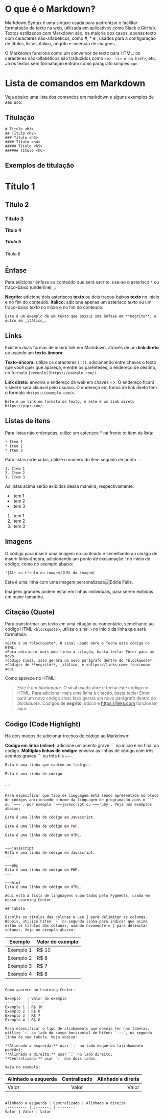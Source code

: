 # O que é o Markdown?

Markdown Syntax é uma sintaxe usada para padronizar e facilitar formatação de texto na web, utilizada em aplicativos como Slack e GitHub. Textos estilizados com Markdown são, na maioria dos casos, apenas texto com caracteres não-alfabéticos, como #, \* e ![](), usados para a configuração de títulos, listas, itálico, negrito e inserção de imagens.

O Markdown funciona como um conversor de texto para HTML: os caracteres não-alfabéticos são traduzidos como `<b>, <i> e <a href>`, etc. Já os textos sem formatação entram como parágrafo simples `<p>`.

# Lista de comandos em Markdown

Veja abaixo uma lista dos comandos em markdown e alguns exemplos de seu uso:

## Titulação

```
# Título <h1>
## Título <h2>
### Título <h3>
#### Título <h4>
##### Título <h5>
###### Título <h6>
```

## Exemplos de titulação

# Título 1
## Título 2
### Título 3
#### Título 4
##### Título 5
###### Título 6

## Ênfase

Para adicionar ênfase ao conteúdo que será escrito, usa-se o asterisco `*` ou traço-baixo (underline) `_`:

**Negrito:** adicione dois asteriscos **texto** ou dois traços-baixos __texto__ no início e no fim do conteúdo.
**Itálico:** adicione apenas um asterisco *texto* ou um traço-baixo _texto_ no início e no fim do conteúdo.

```Este é um exemplo de um texto que possui uma ênfase em **negrito**, e outro em _itálico_.```

## Links

Existem duas formas de inserir link em Markdown, através de um **link direto** ou usando um **texto-âncora:**

**Texto-âncora:** utilize os caracteres `[]()`, adicionando entre chaves o texto que você quer que apareça, e entre os parênteses, o endereço de destino, no formato `[exemplo](https://exemplo.com/)`.

**Link direto:** envolva o endereço da web em chaves <>. O endereço ficará visível e será clicável pelo usuário. O endereço em forma de link direto tem o formato `<https://exemplo.com/>`.

`Este é um link em formato de texto, e este é um link direto https://pipz.com/.`

## Listas de itens

Para listas não ordenadas, utilize um asterisco * na frente to item da lista:

```
* Item 1
* Item 2
* Item 3
```
Para listas ordenadas, utilize o número do item seguido de ponto . :

```
1. Item 1
2. Item 2
3. Item 3
```
As listas acima serão exibidas dessa maneira, respectivamente:

* Item 1
* Item 2
* Item 3

1. Item 1
2. Item 2
3. Item 3

## Imagens

O código para inserir uma imagem no conteúdo é semelhante ao código de inserir links-âncora, adicionando um ponto de exclamação ! no início do código, como no exemplo abaixo:

```![Alt ou título da imagem](URL da imagem)```

Esta é uma linha com uma imagem personalizada![Eddie Feliz.](https://pipz.com/static/images/blog/eddie.png)

Imagens grandes podem estar em linhas individuais, para serem exibidas em maior tamanho.

## Citação (Quote)

Para transformar um texto em uma citação ou comentário, semelhante ao código HTML `<blockquote>`, utilize o sinal `>` no início da linha que será formatada:

```
>Este é um *blockquote*. O sinal usado abre e fecha este código no HTML. 
>Para adicionar mais uma linha à citação, basta teclar Enter para um novo
>código sinal. Isso gerará um novo parágrafo dentro do *blockquote*.
>Códigos de **negrito**, _itálico_ e <https://links.com> funcionam aqui.
```
Como aparece no HTML:

>Este é um *blockquote*. O sinal usado abre e fecha este código no HTML. 
>Para adicionar mais uma linha à citação, basta teclar Enter para um novo
>código sinal. Isso gerará um novo parágrafo dentro do *blockquote*.
>Códigos de **negrito**, _itálico_ e <https://links.com> funcionam aqui.

## Código (Code Highlight)

Há dois modos de adicionar trechos de código ao Markdown:

**Código em linha (inline):** adicione um acento grave ``` no início e no final do código.
**Múltiplas linhas de código:** envolva as linhas de código com três acentos graves ˋ`` ou três tils `~~~`.

```
Esta é uma linha que contém um ˋcódigoˋ.

Esta é uma linha de código


ˋˋˋ`

Para especificar que tipo de linguagem está sendo apresentada no bloco de códigos adicionando o nome da linguagem de programação após o ``ˋ ou `~~~`, por exemplo `~~~javascript ou ~~~ruby`. Veja nos exemplos abaixo:

```
~~~javascript
Esta é uma linha de código em Javascript.
~~~

~~~php
Esta é uma linha de código em PHP.
~~~

~~~html
Esta é uma linha de código em HTML.
~~~

```

~~~javascript
Esta é uma linha de código em Javascript.
~~~

~~~php
Esta é uma linha de código em PHP.
~~~

~~~html
Esta é uma linha de código em HTML.

Aqui está a lista de linguagens suportadas pelo Pygments, usada em nosso Learning Center.

## Tabela

Escolha os títulos das colunas e use | para delimitar as colunas. Depois, utilize hífen `-` na segunda linha para indicar que acima estão os títulos das colunas, usando novamente o | para delimitar colunas. Veja um exemplo abaixo:

```
Exemplo   | Valor do exemplo
--------- | ------
Exemplo 1 | R$ 10
Exemplo 2 | R$ 8
Exemplo 3 | R$ 7
Exemplo 4 | R$ 8
```

Como aparece no Learning Center:

Exemplo   | Valor do exemplo
--------- | ------
Exemplo 1 | R$ 10
Exemplo 2 | R$ 8
Exemplo 3 | R$ 7
Exemplo 4 | R$ 8

Para especificar o tipo de alinhamento que deseja ter nas tabelas, utilize `:` ao lado do campo horizontal de hífens `---`, na segunda linha da sua tabela. Veja abaixo:

**Alinhado a esquerda:** usar `:` no lado esquerdo (alinhamento padrão);
**Alinhado a direita:** usar `:` no lado direito;
**Centralizado:** usar `:` dos dois lados.

Veja no exemplo:
```
Alinhado a esquerda | Centralizado | Alinhado a direita
:--------- | :------: | -------:
Valor | Valor | Valor
```

Alinhado a esquerda | Centralizado | Alinhado a direita
:--------- | :------: | -------:
Valor | Valor | Valor